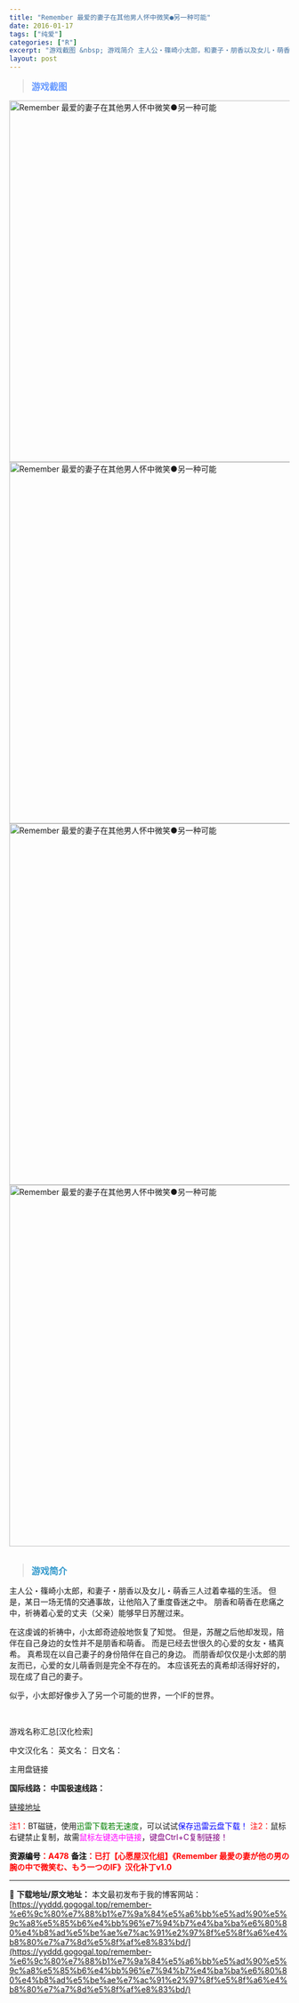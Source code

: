 ```yaml
---
title: "Remember 最爱的妻子在其他男人怀中微笑●另一种可能"
date: 2016-01-17
tags: ["纯爱"]
categories: ["R"]
excerpt: "游戏截图 &nbsp; 游戏简介 主人公・篠崎小太郎，和妻子・朋香以及女儿・萌香三人过着幸福的生活。 但是，某日一场无情的交通事故，让他陷入了重度昏迷之中。 朋香和萌香在悲痛之中，祈祷着心爱的丈夫（父亲）能够早日苏醒过来。 在这虔诚的祈祷中，小太郎奇迹般地恢复了知觉。 但是，苏醒之后他却发现，陪伴在&hellip;"
layout: post
---
```


<div>
<blockquote><b><span style="font-size: 12pt; color: #6699ff;">游戏截图</span></b></blockquote>
<div><img title="点击放大" src="https://yyddd.gogogal.top/wp-content/uploads/2025/04/20250430_6811f33cd8462.webp" alt="Remember 最爱的妻子在其他男人怀中微笑●另一种可能" width="650" /></div>
<div><img title="点击放大" src="https://yyddd.gogogal.top/wp-content/uploads/2025/04/20250430_6811f33f37236.webp" alt="Remember 最爱的妻子在其他男人怀中微笑●另一种可能" width="650" /></div>
<div><img title="点击放大" src="https://yyddd.gogogal.top/wp-content/uploads/2025/04/20250430_6811f341ea984.webp" alt="Remember 最爱的妻子在其他男人怀中微笑●另一种可能" width="650" /></div>
<div><img title="点击放大" src="https://yyddd.gogogal.top/wp-content/uploads/2025/04/20250430_6811f3435677d.webp" alt="Remember 最爱的妻子在其他男人怀中微笑●另一种可能" width="650" /></div>
&nbsp;
<blockquote><b><span style="font-size: 12pt; color: #3399cc;">游戏简介</span></b></blockquote>
<div>主人公・篠崎小太郎，和妻子・朋香以及女儿・萌香三人过着幸福的生活。
但是，某日一场无情的交通事故，让他陷入了重度昏迷之中。
朋香和萌香在悲痛之中，祈祷着心爱的丈夫（父亲）能够早日苏醒过来。

在这虔诚的祈祷中，小太郎奇迹般地恢复了知觉。
但是，苏醒之后他却发现，陪伴在自己身边的女性并不是朋香和萌香。
而是已经去世很久的心爱的女友・橘真希。
真希现在以自己妻子的身份陪伴在自己的身边。
而朋香却仅仅是小太郎的朋友而已，心爱的女儿萌香则是完全不存在的。
本应该死去的真希却活得好好的，现在成了自己的妻子。

似乎，小太郎好像步入了另一个可能的世界，一个IF的世界。</div>
&nbsp;

游戏名称汇总[汉化检索]

中文汉化名：
英文名：
日文名：
</div>
<div class="panel panel-primary">
<div class="panel-heading">主用盘链接</div>
<div class="panel-body">

<b>国际线路：</b>
<b>中国极速线路：</b>

<!--wechatfans start-->

<a href="https://pan.xunlei.com/s/VOSEEMbsJgv1o1XxMrVcmzbZA1?pwd=yib5#">链接地址</a>

<!--wechatfans end-->
<span style="color: #ff0000;">注1：</span>BT磁链，使用<span style="color: #008000;">迅雷下载若无速度</span>，可以试试<span style="color: #0000ff;">保存迅雷云盘下载！</span>
<span style="color: #ff0000;">注2：</span>鼠标右键禁止复制，故需<span style="color: #ff00ff;">鼠标左键选中链接</span>，<span style="color: #800080;">键盘Ctrl+C复制链接！</span>

</div>
<div class="panel-footer"><span style="color: #ff0000;"><b><span style="color: #000000;">资源编号</span>：A478</b></span>
<span style="color: #ff0000;"><b><span style="color: #000000;">备注</span>：已打【心愿屋汉化组】《Remember 最愛の妻が他の男の腕の中で微笑む、もう一つのIF》汉化补丁v1.0</b></span></div>
</div>

---
📖 **下载地址/原文地址：** 本文最初发布于我的博客网站：[https://yyddd.gogogal.top/remember-%e6%9c%80%e7%88%b1%e7%9a%84%e5%a6%bb%e5%ad%90%e5%9c%a8%e5%85%b6%e4%bb%96%e7%94%b7%e4%ba%ba%e6%80%80%e4%b8%ad%e5%be%ae%e7%ac%91%e2%97%8f%e5%8f%a6%e4%b8%80%e7%a7%8d%e5%8f%af%e8%83%bd/](https://yyddd.gogogal.top/remember-%e6%9c%80%e7%88%b1%e7%9a%84%e5%a6%bb%e5%ad%90%e5%9c%a8%e5%85%b6%e4%bb%96%e7%94%b7%e4%ba%ba%e6%80%80%e4%b8%ad%e5%be%ae%e7%ac%91%e2%97%8f%e5%8f%a6%e4%b8%80%e7%a7%8d%e5%8f%af%e8%83%bd/)
